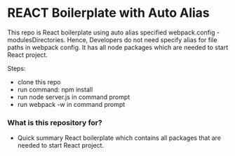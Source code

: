 # REACT Boilerplate with Auto Alias #

This repo is React boilerplate using auto alias specified webpack.config - modulesDirectories.
Hence, Developers do not need specify alias for file paths in webpack config.
It has all node packages which are needed to start React project.

Steps:
- clone this repo
- run command: npm install
- run node server.js in command prompt
- run webpack -w in command prompt

### What is this repository for? ###
* Quick summary
React boilerplate which contains all packages that are needed to start React project.